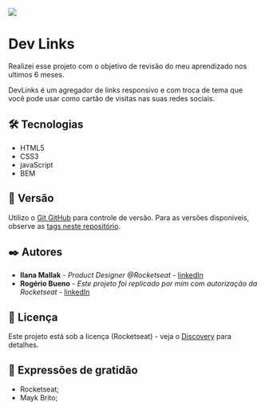 <img src=".github/preview.png"></a>

# Dev Links

Realizei esse projeto com o objetivo de revisão do meu aprendizado nos ultimos 6 meses.

DevLinks é um agregador de links responsivo e com troca de tema que você pode usar como cartão de visitas nas suas redes sociais.  

## 🛠️ Tecnologias


*  HTML5
*  CSS3
*  javaScript
*  BEM


## 📌 Versão

Utilizo o  [Git GitHub](http://semver.org/) para controle de versão. Para as versões disponíveis, observe as [tags neste repositório](https://github.com/rogerio-bueno/devlinks). 

## ✒️ Autores

* **Ilana Mallak** - *Product Designer @Rocketseat* - [linkedIn](https://www.linkedin.com/in/ilanamallak/)
* **Rogério Bueno** - *Este projeto foi replicado por mim com autorização da Rocketseat* - [linkedIn](https://www.linkedin.com/in/rogeriobuenos/)

## 📄 Licença

Este projeto está sob a licença (Rocketseat) - veja o [Discovery](https://www.rocketseat.com.br/discover?utm_source=notion&utm_medium=organic&utm_campaign=trafego&utm_term=discover&utm_content=materiais_complementares-lp_discover) para detalhes.

## 🎁 Expressões de gratidão

* Rocketseat;
* Mayk Brito;
